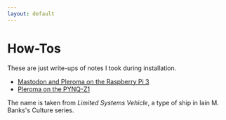```yaml
---
layout: default
---
```


# How-Tos

These are just write-ups of notes I took during installation.

* [Mastodon and Pleroma on the Raspberry Pi 3](https://github.com/wimvanderbauwhede/limited-systems/wiki/Mastodon-and-Pleroma-on-the-Raspberry-Pi-3)
* [Pleroma on the PYNQ-Z1](https://github.com/wimvanderbauwhede/limited-systems/wiki/Pleroma-on-the-PYNQ-Z1)


The name is taken from _Limited Systems Vehicle_, a type of ship in Iain M. Banks's Culture series.
